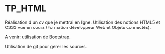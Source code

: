 # TP_HTML

Réalisation d'un cv que je mettrai en ligne.
Utilisation des notions HTML5 et CSS3 vue en cours (Formation développeur Web et Objets connectés).

A venir: utilisation de Bootstrap.

Utilisation de git pour gèrer les sources.
